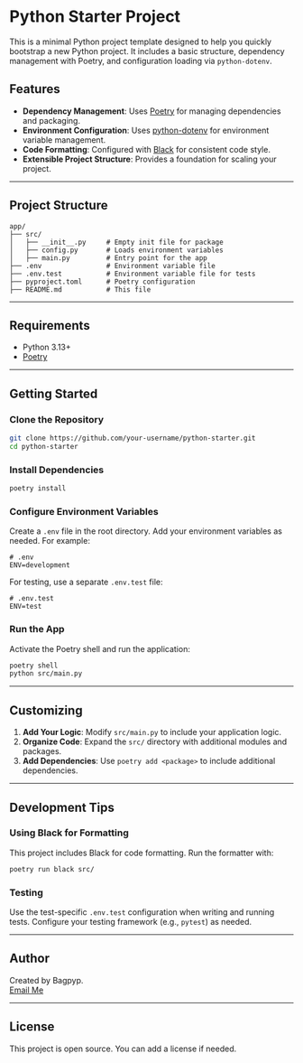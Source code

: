 
# Python Starter Project

This is a minimal Python project template designed to help you quickly bootstrap a new Python project. It includes a basic structure, dependency management with Poetry, and configuration loading via `python-dotenv`.

## Features

- **Dependency Management**: Uses [Poetry](https://python-poetry.org/) for managing dependencies and packaging.
- **Environment Configuration**: Uses [python-dotenv](https://github.com/theskumar/python-dotenv) for environment variable management.
- **Code Formatting**: Configured with [Black](https://black.readthedocs.io/) for consistent code style.
- **Extensible Project Structure**: Provides a foundation for scaling your project.

---

## Project Structure

```plaintext
app/
├── src/
│   ├── __init__.py     # Empty init file for package
│   ├── config.py       # Loads environment variables
│   ├── main.py         # Entry point for the app
├── .env                # Environment variable file
├── .env.test           # Environment variable file for tests
├── pyproject.toml      # Poetry configuration
├── README.md           # This file
```

---

## Requirements

- Python 3.13+
- [Poetry](https://python-poetry.org/docs/#installation)

---

## Getting Started

### Clone the Repository

```bash
git clone https://github.com/your-username/python-starter.git
cd python-starter
```

### Install Dependencies

```bash
poetry install
```

### Configure Environment Variables

Create a `.env` file in the root directory. Add your environment variables as needed. For example:

```plaintext
# .env
ENV=development
```

For testing, use a separate `.env.test` file:

```plaintext
# .env.test
ENV=test
```

### Run the App

Activate the Poetry shell and run the application:

```bash
poetry shell
python src/main.py
```

---

## Customizing

1. **Add Your Logic**: Modify `src/main.py` to include your application logic.
2. **Organize Code**: Expand the `src/` directory with additional modules and packages.
3. **Add Dependencies**: Use `poetry add <package>` to include additional dependencies.

---

## Development Tips

### Using Black for Formatting

This project includes Black for code formatting. Run the formatter with:

```bash
poetry run black src/
```

### Testing

Use the test-specific `.env.test` configuration when writing and running tests. Configure your testing framework (e.g., `pytest`) as needed.

---

## Author

Created by Bagpyp.  
[Email Me](mailto:robert@bagpyp.net)

---

## License

This project is open source. You can add a license if needed.
